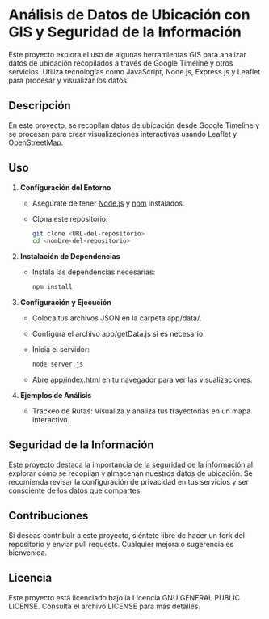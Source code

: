 # Análisis de Datos de Ubicación con GIS y Seguridad de la Información

Este proyecto explora el uso de algunas herramientas GIS para analizar datos de ubicación recopilados a través de Google Timeline y otros servicios. Utiliza tecnologías como JavaScript, Node.js, Express.js y Leaflet para procesar y visualizar los datos.

## Descripción

En este proyecto, se recopilan datos de ubicación desde Google Timeline y se procesan para crear visualizaciones interactivas usando Leaflet y OpenStreetMap.

## Uso

1. **Configuración del Entorno**

   - Asegúrate de tener [Node.js](https://nodejs.org/) y [npm](https://www.npmjs.com/) instalados.
   - Clona este repositorio:

     ```bash
     git clone <URL-del-repositorio>
     cd <nombre-del-repositorio>
     ```

2. **Instalación de Dependencias**

   - Instala las dependencias necesarias:

     ```bash
     npm install
     ```
3. **Configuración y Ejecución**

   - Coloca tus archivos JSON en la carpeta app/data/.

   - Configura el archivo app/getData.js si es necesario.
  
   - Inicia el servidor:

      ```bash
      node server.js
      ```
   - Abre app/index.html en tu navegador para ver las visualizaciones.

4. **Ejemplos de Análisis**

   - Trackeo de Rutas: Visualiza y analiza tus trayectorias en un mapa interactivo.

## Seguridad de la Información
Este proyecto destaca la importancia de la seguridad de la información al explorar cómo se recopilan y almacenan nuestros datos de ubicación. Se recomienda revisar la configuración de privacidad en tus servicios y ser consciente de los datos que compartes.

## Contribuciones
Si deseas contribuir a este proyecto, siéntete libre de hacer un fork del repositorio y enviar pull requests. Cualquier mejora o sugerencia es bienvenida.

## Licencia
Este proyecto está licenciado bajo la Licencia GNU GENERAL PUBLIC LICENSE. Consulta el archivo LICENSE para más detalles.

